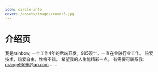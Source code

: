 ```yaml
---
icon: circle-info
cover: /assets/images/cover3.jpg
---
```


# 介绍页

我是rainbow, 一个工作4年的后端开发。985硕士，一直在金融行业工作。
热爱技术，热爱自由，性格不错。
希望我的人生能精彩一点。
有需要可联系我: orange9596@qq.com
......